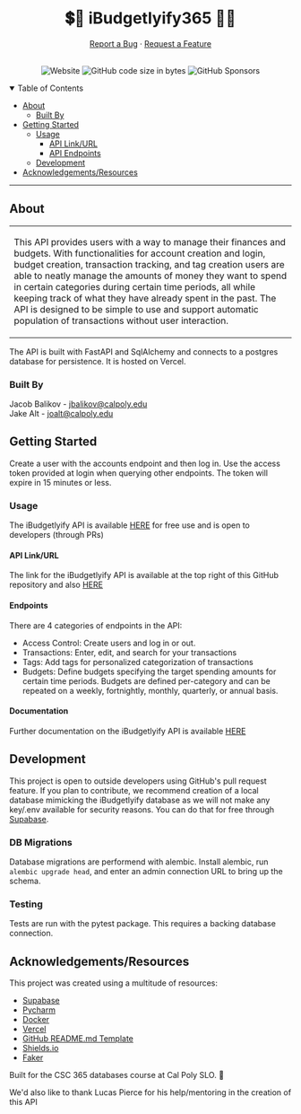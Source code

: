 <h1 align="center">
  💲💸 iBudgetlyify365 💸💲
</h1>

<div align="center">
  <a href="https://github.com/balikovja/iBudgetlyify365/issues/new?assignees=&labels=bug&template=01_BUG_REPORT.md&title=bug%3A+">Report a Bug</a>
  ·
  <a href="https://github.com/balikovja/iBudgetlyify365/issues/new?assignees=&labels=enhancement&template=02_FEATURE_REQUEST.md&title=feat%3A+">Request a Feature</a>
</div>

<div align="center">
<br />

![Website](https://img.shields.io/website?down_message=offline&up_message=online&url=https%3A%2F%2Fibudgetlyify365.vercel.app%2Fdocs)
![GitHub code size in bytes](https://img.shields.io/github/languages/code-size/balikovja/iBudgetlyify365?color=0ec0ac)
![GitHub Sponsors](https://img.shields.io/github/sponsors/balikovja?color=blueviolet)

</div>

<details open="open">
<summary>Table of Contents</summary>

- [About](#about)
  - [Built By](#built-by)
- [Getting Started](#getting-started)
  - [Usage](#usage)
    - [API Link/URL](#api-linkurl)
    - [API Endpoints](#endpoints)
  - [Development](#development)
- [Acknowledgements/Resources](#acknowledgementsresources)

</details>

---

## About

<table>
<tr>
<td>

This API provides users with a way to manage their finances and budgets. With functionalities for account creation and login, budget creation, transaction tracking, and tag creation users are able to neatly manage the amounts of money they want to spend in certain categories during certain time periods, all while keeping track of what they have already spent in the past. The API is designed to be simple to use and support automatic population of transactions without user interaction.
  
</td>
</tr>
</table>

The API is built with FastAPI and SqlAlchemy and connects to a postgres database for persistence. It is hosted on Vercel.

### Built By

Jacob Balikov - jbalikov@calpoly.edu  
Jake Alt - joalt@calpoly.edu
  
## Getting Started

Create a user with the accounts endpoint and then log in. Use the access token provided at login when querying other endpoints. The token will expire in 15 minutes or less.


### Usage
 
The iBudgetlyify API is available [HERE](https://ibudgetlyify365.vercel.app)
for free use and is open to developers (through PRs)

#### API Link/URL

The link for the iBudgetlyify API is available at the top right of this GitHub repository and also [HERE](https://ibudgetlyify365.vercel.app)

#### Endpoints
There are 4 categories of endpoints in the API:
- Access Control: Create users and log in or out.
- Transactions: Enter, edit, and search for your transactions
- Tags: Add tags for personalized categorization of transactions
- Budgets: Define budgets specifying the target spending amounts for certain time periods. Budgets are defined per-category and can be repeated on a weekly, fortnightly, monthly, quarterly, or annual basis.


#### Documentation

Further documentation on the iBudgetlyify API is available [HERE](https://ibudgetlyify365.vercel.app/docs)

## Development

This project is open to outside developers using GitHub's pull request feature. If you plan to contribute, we recommend creation of a local database mimicking the iBudgetlyify database as we will not make any key/.env available for security reasons. You can do that for free through [Supabase](https://supabase.com).

### DB Migrations
Database migrations are performend with alembic. Install alembic, run `alembic upgrade head`, and enter an admin connection URL to bring up the schema.

### Testing
Tests are run with the pytest package. This requires a backing database connection.


## Acknowledgements/Resources

This project was created using a multitude of resources:
- [Supabase](https://supabase.com)
- [Pycharm](https://www.jetbrains.com/pycharm/)
- [Docker](https://www.docker.com)
- [Vercel](https://vercel.com)
- [GitHub README.md Template](https://github.com/dec0dOS/amazing-github-template)
- [Shields.io](https://shields.io)
- [Faker](https://fakerjs.dev)

Built for the CSC 365 databases course at Cal Poly SLO. 🌴

We'd also like to thank Lucas Pierce for his help/mentoring in the creation of this API
